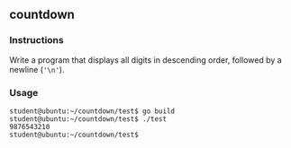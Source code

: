 ## countdown

### Instructions

Write a program that displays all digits in descending order, followed by a newline (`'\n'`).

### Usage

```console
student@ubuntu:~/countdown/test$ go build
student@ubuntu:~/countdown/test$ ./test
9876543210
student@ubuntu:~/countdown/test$
```

